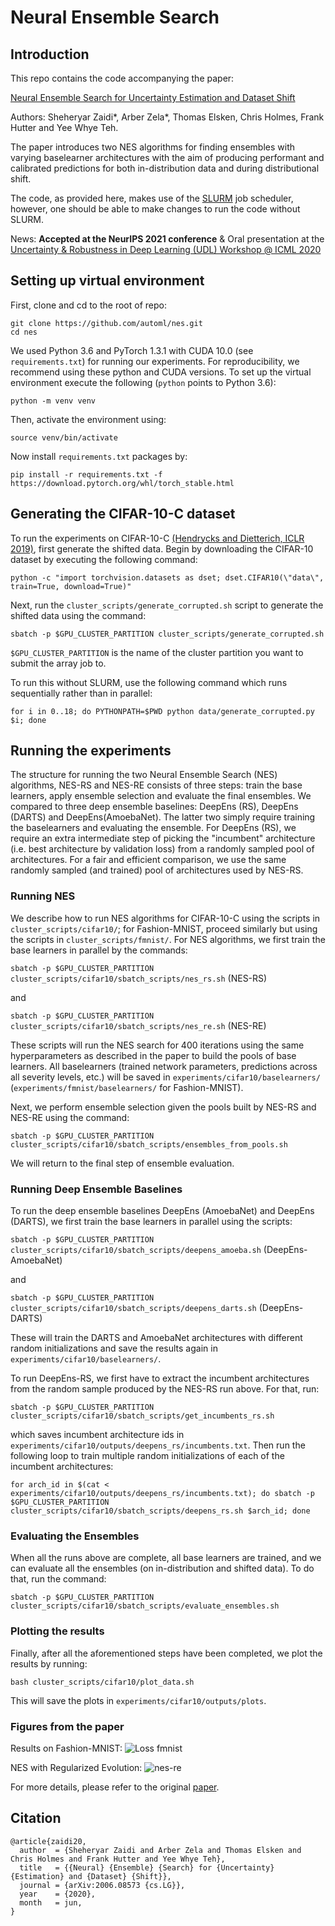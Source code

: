 # Neural Ensemble Search

## Introduction
This repo contains the code accompanying the paper:

[Neural Ensemble Search for Uncertainty Estimation and Dataset Shift](https://arxiv.org/abs/2006.08573)

Authors: Sheheryar Zaidi*, Arber Zela*, Thomas Elsken, Chris Holmes, Frank Hutter and Yee Whye Teh.

The paper introduces two NES algorithms for finding ensembles with varying baselearner architectures with the aim of producing performant and calibrated predictions for both in-distribution data and during distributional shift.

The code, as provided here, makes use of the [SLURM](https://slurm.schedmd.com/overview.html) job scheduler, however, one should be able to make changes to run the code without SLURM.

News: **Accepted at the NeurIPS 2021 conference** & Oral presentation at the [Uncertainty & Robustness in Deep Learning (UDL) Workshop @ ICML 2020](https://sites.google.com/view/udlworkshop2020/home?authuser=0)

## Setting up virtual environment

First, clone and cd to the root of repo:

```
git clone https://github.com/automl/nes.git
cd nes
```

We used Python 3.6 and PyTorch 1.3.1 with CUDA 10.0 (see `requirements.txt`) for running our experiments. For reproducibility, we recommend using these python and CUDA versions. To set up the virtual environment execute the following (`python` points to Python 3.6):

`python -m venv venv`

Then, activate the environment using:

`source venv/bin/activate`

Now install `requirements.txt` packages by:

`pip install -r requirements.txt -f https://download.pytorch.org/whl/torch_stable.html`

## Generating the CIFAR-10-C dataset
To run the experiments on CIFAR-10-C [(Hendrycks and Dietterich, ICLR 2019)](https://arxiv.org/pdf/1903.12261.pdf), first generate the shifted data. Begin by downloading the CIFAR-10 dataset by executing the following command:

`python -c "import torchvision.datasets as dset; dset.CIFAR10(\"data\", train=True, download=True)"`

Next, run the `cluster_scripts/generate_corrupted.sh` script to generate the shifted data using the command:

`sbatch -p $GPU_CLUSTER_PARTITION cluster_scripts/generate_corrupted.sh`

`$GPU_CLUSTER_PARTITION` is the name of the cluster partition you want to submit the array job to. 

To run this without SLURM, use the following command which runs sequentially rather than in parallel:

`for i in 0..18; do PYTHONPATH=$PWD python data/generate_corrupted.py $i; done`

## Running the experiments

The structure for running the two Neural Ensemble Search (NES) algorithms, NES-RS and NES-RE consists of three steps: train the base learners, apply ensemble selection and evaluate the final ensembles. We compared to three deep ensemble baselines: DeepEns (RS), DeepEns (DARTS) and DeepEns(AmoebaNet). The latter two simply require training the baselearners and evaluating the ensemble. For DeepEns (RS), we require an extra intermediate step of picking the "incumbent" architecture (i.e. best architecture by validation loss) from a randomly sampled pool of architectures. For a fair and efficient comparison, we use the same randomly sampled (and trained) pool of architectures used by NES-RS.

### Running NES

We describe how to run NES algorithms for CIFAR-10-C using the scripts in `cluster_scripts/cifar10/`; for Fashion-MNIST, proceed similarly but using the scripts in `cluster_scripts/fmnist/`. For NES algorithms, we first train the base learners in parallel by the commands:

`sbatch -p $GPU_CLUSTER_PARTITION cluster_scripts/cifar10/sbatch_scripts/nes_rs.sh` (NES-RS)

and

`sbatch -p $GPU_CLUSTER_PARTITION cluster_scripts/cifar10/sbatch_scripts/nes_re.sh` (NES-RE)

These scripts will run the NES search for 400 iterations using the same hyperparameters as described in the paper to build the pools of base learners. All baselearners (trained network parameters, predictions across all severity levels, etc.) will be saved in `experiments/cifar10/baselearners/` (`experiments/fmnist/baselearners/` for Fashion-MNIST). 

Next, we perform ensemble selection given the pools built by NES-RS and NES-RE using the command:

`sbatch -p $GPU_CLUSTER_PARTITION cluster_scripts/cifar10/sbatch_scripts/ensembles_from_pools.sh`

We will return to the final step of ensemble evaluation.

### Running Deep Ensemble Baselines
To run the deep ensemble baselines DeepEns (AmoebaNet) and DeepEns (DARTS), we first train the base learners in parallel using the scripts:

`sbatch -p $GPU_CLUSTER_PARTITION cluster_scripts/cifar10/sbatch_scripts/deepens_amoeba.sh` (DeepEns-AmoebaNet)

and

`sbatch -p $GPU_CLUSTER_PARTITION cluster_scripts/cifar10/sbatch_scripts/deepens_darts.sh`  (DeepEns-DARTS)

These will train the DARTS and AmoebaNet architectures with different random initializations and save the results again in `experiments/cifar10/baselearners/`.

To run DeepEns-RS, we first have to extract the incumbent architectures from the random sample produced by the NES-RS run above. For that, run:

`sbatch -p $GPU_CLUSTER_PARTITION cluster_scripts/cifar10/sbatch_scripts/get_incumbents_rs.sh`

which saves incumbent architecture ids in `experiments/cifar10/outputs/deepens_rs/incumbents.txt`. Then run the following loop to train multiple random initializations of each of the incumbent architectures:

`for arch_id in $(cat < experiments/cifar10/outputs/deepens_rs/incumbents.txt); do sbatch -p $GPU_CLUSTER_PARTITION cluster_scripts/cifar10/sbatch_scripts/deepens_rs.sh $arch_id; done`

### Evaluating the Ensembles
When all the runs above are complete, all base learners are trained, and we can evaluate all the ensembles (on in-distribution and shifted data). To do that, run the command:

`sbatch -p $GPU_CLUSTER_PARTITION cluster_scripts/cifar10/sbatch_scripts/evaluate_ensembles.sh`

### Plotting the results
Finally, after all the aforementioned steps have been completed, we plot the results by running:

`bash cluster_scripts/cifar10/plot_data.sh`

This will save the plots in `experiments/cifar10/outputs/plots`. 

### Figures from the paper

Results on Fashion-MNIST:
![Loss fmnist](figures/fmnist.png)

NES with Regularized Evolution:
![nes-re](figures/nes_re.png)

For more details, please refer to the original [paper](https://arxiv.org/abs/2006.08573).

## Citation
```
@article{zaidi20,
  author  = {Sheheryar Zaidi and Arber Zela and Thomas Elsken and Chris Holmes and Frank Hutter and Yee Whye Teh},
  title   = {{Neural} {Ensemble} {Search} for {Uncertainty} {Estimation} and {Dataset} {Shift}},
  journal = {arXiv:2006.08573 {cs.LG}},
  year    = {2020},
  month   = jun,
}
```
